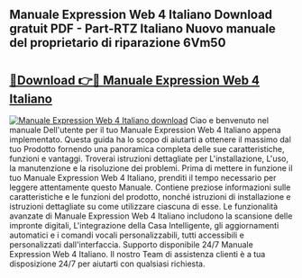 ## Manuale Expression Web 4 Italiano Download gratuit PDF - Part-RTZ Italiano Nuovo manuale del proprietario di riparazione 6Vm50

# <h2><a href="http://dffed0.blite.top/?on=Manuale+Expression+Web+4+Italiano">🔗Download 👉🔴 Manuale Expression Web 4 Italiano</a></h2>

[![Manuale Expression Web 4 Italiano download](https://i.imgur.com/lujVjoI.png)](http://dffed0.blite.top/?on=Manuale+Expression+Web+4+Italiano)
Ciao e benvenuto nel manuale Dell'utente per il tuo Manuale Expression Web 4 Italiano appena implementato. Questa guida ha lo scopo di aiutarti a ottenere il massimo dal tuo Prodotto fornendo una panoramica completa delle sue caratteristiche, funzioni e vantaggi. Troverai istruzioni dettagliate per L'installazione, L'uso, la manutenzione e la risoluzione dei problemi. Prima di mettere in funzione il tuo Manuale Expression Web 4 Italiano, prenditi il tempo necessario per leggere attentamente questo Manuale. Contiene preziose informazioni sulle caratteristiche e le funzioni del prodotto, nonché istruzioni di installazione e istruzioni dettagliate su come utilizzare ciascuna di esse. Le funzionalità avanzate di Manuale Expression Web 4 Italiano includono la scansione delle impronte digitali, L'integrazione della Casa Intelligente, gli aggiornamenti automatici e i comandi vocali personalizzabili, tutti accessibili e personalizzati dall'interfaccia. Supporto disponibile 24/7 Manuale Expression Web 4 Italiano. Il nostro Team di assistenza clienti è a tua disposizione 24/7 per aiutarti con qualsiasi richiesta.
